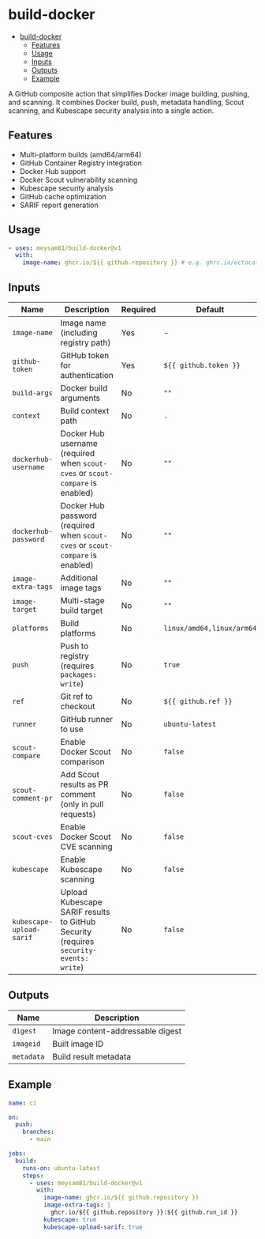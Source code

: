 # build-docker

<!-- START doctoc generated TOC please keep comment here to allow auto update -->
<!-- DON'T EDIT THIS SECTION, INSTEAD RE-RUN doctoc TO UPDATE -->

- [build-docker](#build-docker)
  - [Features](#features)
  - [Usage](#usage)
  - [Inputs](#inputs)
  - [Outputs](#outputs)
  - [Example](#example)

<!-- END doctoc generated TOC please keep comment here to allow auto update -->

A GitHub composite action that simplifies Docker image building, pushing, and scanning. It combines Docker build, push, metadata handling, Scout scanning, and Kubescape security analysis into a single action.

## Features

- Multi-platform builds (amd64/arm64)
- GitHub Container Registry integration
- Docker Hub support
- Docker Scout vulnerability scanning
- Kubescape security analysis
- GitHub cache optimization
- SARIF report generation

## Usage

```yaml
- uses: meysam81/build-docker@v1
  with:
    image-name: ghcr.io/${{ github.repository }} # e.g. ghrc.io/octocat/hello-world
```

## Inputs

| Name                     | Description                                                                           | Required | Default                   |
| ------------------------ | ------------------------------------------------------------------------------------- | -------- | ------------------------- |
| `image-name`             | Image name (including registry path)                                                  | Yes      | -                         |
| `github-token`           | GitHub token for authentication                                                       | Yes      | `${{ github.token }}`     |
| `build-args`             | Docker build arguments                                                                | No       | `""`                      |
| `context`                | Build context path                                                                    | No       | `.`                       |
| `dockerhub-username`     | Docker Hub username (required when `scout-cves` or `scout-compare` is enabled)        | No       | `""`                      |
| `dockerhub-password`     | Docker Hub password (required when `scout-cves` or `scout-compare` is enabled)        | No       | `""`                      |
| `image-extra-tags`       | Additional image tags                                                                 | No       | `""`                      |
| `image-target`           | Multi-stage build target                                                              | No       | `""`                      |
| `platforms`              | Build platforms                                                                       | No       | `linux/amd64,linux/arm64` |
| `push`                   | Push to registry (requires `packages: write`)                                         | No       | `true`                    |
| `ref`                    | Git ref to checkout                                                                   | No       | `${{ github.ref }}`       |
| `runner`                 | GitHub runner to use                                                                  | No       | `ubuntu-latest`           |
| `scout-compare`          | Enable Docker Scout comparison                                                        | No       | `false`                   |
| `scout-comment-pr`       | Add Scout results as PR comment (only in pull requests)                               | No       | `false`                   |
| `scout-cves`             | Enable Docker Scout CVE scanning                                                      | No       | `false`                   |
| `kubescape`              | Enable Kubescape scanning                                                             | No       | `false`                   |
| `kubescape-upload-sarif` | Upload Kubescape SARIF results to GitHub Security (requires `security-events: write`) | No       | `false`                   |

## Outputs

| Name       | Description                      |
| ---------- | -------------------------------- |
| `digest`   | Image content-addressable digest |
| `imageid`  | Built image ID                   |
| `metadata` | Build result metadata            |

## Example

```yaml
name: ci

on:
  push:
    branches:
      - main

jobs:
  build:
    runs-on: ubuntu-latest
    steps:
      - uses: meysam81/build-docker@v1
        with:
          image-name: ghcr.io/${{ github.repository }}
          image-extra-tags: |
            ghcr.io/${{ github.repository }}:${{ github.run_id }}
          kubescape: true
          kubescape-upload-sarif: true
```
